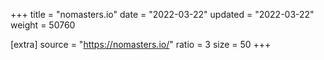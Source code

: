 +++
title = "nomasters.io"
date = "2022-03-22"
updated = "2022-03-22"
weight = 50760

[extra]
source = "https://nomasters.io/"
ratio = 3
size = 50
+++
